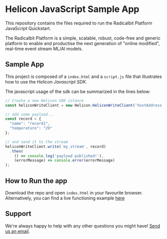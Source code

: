 # Helicon JavaScript Sample App
This repository contains the files required to run the Radicalbit Platform JavaScript Quickstart.

The Radicalbit Platform is a simple, scalable, robust, code-free and generic platform to enable and productise the next generation of "online modified", real-time event stream ML/AI models.

## Sample App

This project is composed of a `index.html` and a `script.js` file that illustrates how to use the _Helicon Javascript SDK_.

The javascript usage of the sdk can be summarized in the lines below:

```javascript
// Create a new Helicon SDK istance
const heliconWriteClient = new Helicon.HeliconWriteClient('hostAddress', 'clientId', 'tenant');

// add some payload...
const record = {
  "name": "record1",
  "temperature": "29"
};

// and send it to the stream
heliconWriteClient.write('my_stream', record)
  .then(
    () => console.log('payload published!'),
    (errorMessage) => console.error(errorMessage)
);
```

## How to Run the app

Download the repo and open `index.html` in your favourite browser.
Alternatively, you can find a live functioning example [here](https://stackblitz.com/edit/helicon-javascript-quickstart-z8feqv?file=index.html)

## Support
We're always happy to help with any other questions you might have! [Send us an email](mailto:support@radicalbit.ai).

